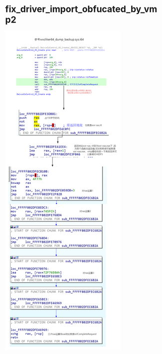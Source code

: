 # fix_driver_import_obfucated_by_vmp2


![img](https://github.com/aobfucated/fix_driver_import_obfucated_by_vmp2/blob/main/vmp%E5%AF%BC%E5%85%A5%E8%A1%A8%E6%B7%B7%E6%B7%86.png)
